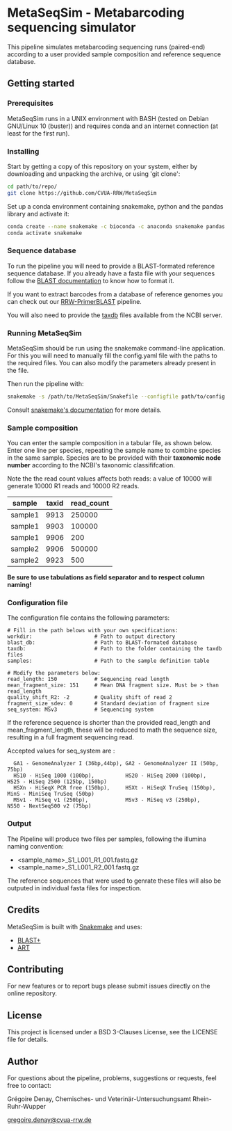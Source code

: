 # MetaSeqSim - Metabarcoding sequencing simulator

This pipeline simulates metabarcoding sequencing runs (paired-end) according to a user provided sample composition
and reference sequence database.

## Getting started

### Prerequisites 

MetaSeqSim runs in a UNIX environment with BASH (tested on Debian GNU/Linux 10 
(buster)) and requires conda and an internet connection (at least for the first run).

### Installing

Start by getting a copy of this repository on your system, either by downloading and unpacking the archive, 
or using 'git clone':

```bash
cd path/to/repo/
git clone https://github.com/CVUA-RRW/MetaSeqSim
```

Set up a conda environment containing snakemake, python and the pandas library and activate it:

```bash
conda create --name snakemake -c bioconda -c anaconda snakemake pandas
conda activate snakemake
```

### Sequence database

To run the pipeline you will need to provide a BLAST-formated reference sequence database.
If you already have a fasta file with your sequences follow the [BLAST documentation](https://www.ncbi.nlm.nih.gov/books/NBK279688/)
to know how to format it.

If you want to extract barcodes from a database of reference genomes you can check out 
our [RRW-PrimerBLAST](https://github.com/CVUA-RRW/RRW-PrimerBLAST) pipeline.

You will also need to provide the [taxdb](https://ftp.ncbi.nlm.nih.gov/blast/db/taxdb.tar.gz) 
files available from the NCBI server.

### Running MetaSeqSim

MetaSeqSim should be run using the snakemake command-line application.
For this you will need to manually fill the config.yaml file with the paths to the required files.
You can also modify the parameters already present in the file.

Then run the pipeline with:

```bash 
snakemake -s /path/to/MetaSeqSim/Snakefile --configfile path/to/config.yaml --use-conda --conda-prefix path/to/your/conda/envs
```

Consult [snakemake's documentation](https://snakemake.readthedocs.io/en/stable/) for more details.

### Sample composition

You can enter the sample composition in a tabular file, as shown below.
Enter one line per species, repeating the sample name to combine species in the same sample.
Species are to be provided with their **taxonomic node number** according to the NCBI's 
taxonomic classififcation.

Note the the read count values affects both reads: a value of 10000 will generate 10000 R1 reads and 10000 R2 reads.

| sample  | taxid | read_count |
| ------- | ----- | ---------- |
| sample1 | 9913  | 250000     |
| sample1 | 9903  | 100000     |
| sample1 | 9906  | 200        |
| sample2 | 9906  | 500000     |
| sample2 | 9923  | 500        |

**Be sure to use tabulations as field separator and to respect column naming!**

### Configuration file

The configuration file contains the following parameters:

```
# Fill in the path belows with your own specifications:
workdir:                    # Path to output directory
blast_db:                   # Path to BLAST-formated database
taxdb:                      # Path to the folder containing the taxdb files
samples:                    # Path to the sample definition table

# Modify the parameters below:
read_length: 150            # Sequencing read length
mean_fragment_size: 151     # Mean DNA fragment size. Must be > than read_length
quality_shift_R2: -2        # Quality shift of read 2
fragment_size_sdev: 0       # Standard deviation of fragment size
seq_system: MSv3            # Sequencing system
```

If the reference sequence is shorter than the provided read_length and mean_fragment_length, these will be
reduced to math the sequence size, resulting in a full fragment sequencing read.

Accepted values for seq_system are : 

```
  GA1 - GenomeAnalyzer I (36bp,44bp), GA2 - GenomeAnalyzer II (50bp, 75bp)
  HS10 - HiSeq 1000 (100bp),          HS20 - HiSeq 2000 (100bp),      HS25 - HiSeq 2500 (125bp, 150bp)
  HSXn - HiSeqX PCR free (150bp),     HSXt - HiSeqX TruSeq (150bp),   MinS - MiniSeq TruSeq (50bp)
  MSv1 - MiSeq v1 (250bp),            MSv3 - MiSeq v3 (250bp),        NS50 - NextSeq500 v2 (75bp)
```

### Output

The Pipeline will produce two files per samples, following the illumina naming convention:

* <sample_name>_S1_L001_R1_001.fastq.gz
* <sample_name>_S1_L001_R2_001.fastq.gz

The reference sequences that were used to genrate these files will also be outputed 
in individual fasta files for inspection.

## Credits

MetaSeqSim is built with [Snakemake](https://snakemake.readthedocs.io/en/stable/) and uses:
* [BLAST+](https://blast.ncbi.nlm.nih.gov/Blast.cgi?PAGE_TYPE=BlastDocs&DOC_TYPE=Download) 
* [ART](https://www.niehs.nih.gov/research/resources/software/biostatistics/art/index.cfm)

## Contributing

For new features or to report bugs please submit issues directly on the online repository.

## License

This project is licensed under a BSD 3-Clauses License, see the LICENSE file for details.

## Author

For questions about the pipeline, problems, suggestions or requests, feel free to contact:

Grégoire Denay, Chemisches- und Veterinär-Untersuchungsamt Rhein-Ruhr-Wupper 

<gregoire.denay@cvua-rrw.de>